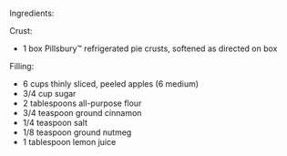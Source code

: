 Ingredients:

Crust: 
- 1 box Pillsbury™ refrigerated pie crusts, softened as directed on box

Filling:
- 6 cups thinly sliced, peeled apples (6 medium)
- 3/4 cup sugar
- 2 tablespoons all-purpose flour
- 3/4 teaspoon ground cinnamon
- 1/4 teaspoon salt
- 1/8 teaspoon ground nutmeg
- 1 tablespoon lemon juice
